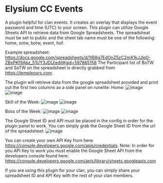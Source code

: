 # Elysium CC Events
A plugin helpful for clan events.  It creates an overlay that displays the event password and time (UTC) to your screen.
This plugin can utilize Google Sheets API to retrieve data from Google Spreadsheets.  The spreadsheat must be set to public and the sheet tab name must be one of the following: home, sotw, botw, event, hof.

Example spreadsheet:
https://docs.google.com/spreadsheets/d/1tB8g7EdOnZ5zC2mX1kJJlq0-ZBxPKf9Abz_51UY3JDU/edit#gid=597865158
The Participant list of BoTW and SoTW on the spreadsheet is directly grabbed from https://templeosrs.com.

The plugin will retrieve data from the google spreadsheet provided and print out the first two columns as a side panel on runelite:
Home:
![image](https://user-images.githubusercontent.com/14130954/111088303-e8f61b00-84fc-11eb-8d36-86e507e454e4.png)
![image](https://user-images.githubusercontent.com/14130954/111088168-4342ac00-84fc-11eb-824d-55417141d9ee.png)

Skill of the Week:
![image](https://user-images.githubusercontent.com/14130954/111088314-fe6b4500-84fc-11eb-8cfc-deee73274396.png)
![image](https://user-images.githubusercontent.com/14130954/111088186-56557c00-84fc-11eb-957f-f4195722d838.png)

Boss of the Week:
![image](https://user-images.githubusercontent.com/14130954/111088333-104ce800-84fd-11eb-9623-5b7479df3fec.png)
![image](https://user-images.githubusercontent.com/14130954/111088200-666d5b80-84fc-11eb-929e-7797c237f853.png)


The Google Sheet ID and API must be placed in the config in order for the plugin panel to work.
You can simply grab the Google Sheet ID from the url of the spreadsheet:
![image](https://user-images.githubusercontent.com/14130954/111088373-4722fe00-84fd-11eb-9407-ff972e29c5c0.png)

You can create your own API Key from here: https://console.developers.google.com/apis/credentials.
Note: In order for you API Key to work you must enable the Google Sheet API from the developers console found here: https://console.developers.google.com/apis/library/sheets.googleapis.com

If you are using this plugin for your clan, you can simply share your spreadsheet ID and API Key with the rest of your clan members.
